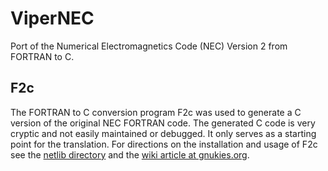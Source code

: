 # ViperNEC #
Port of the Numerical Electromagnetics Code (NEC) Version 2 from FORTRAN to C.

## F2c ##
The FORTRAN to C conversion program F2c was used to generate a C version of the original NEC FORTRAN code. The generated C code is very cryptic and not easily maintained or debugged. It only serves as a starting point for the translation. For directions on the installation and usage of F2c see the [netlib directory](http://www.netlib.org/f2c/) and the [wiki article at gnukies.org](http://gunkies.org/wiki/F2c).
